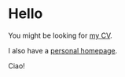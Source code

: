# Hello

You might be looking for [my CV](https://github.com/benisastonished/cv/blob/44dc0a58c112877f48058dfc3a76548c2239021b/ben-aston-cv.pdf).

I also have a [personal homepage](https://www.bjma/mx).

Ciao!